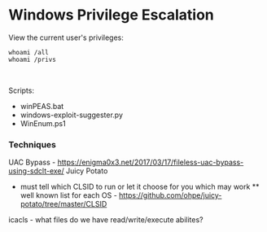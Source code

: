 # Windows Privilege Escalation

View the current user's privileges:
```
whoami /all
whoami /privs
```
<br /> 

Scripts: 
* winPEAS.bat
* windows-exploit-suggester.py
* WinEnum.ps1


### Techniques 

UAC Bypass - https://enigma0x3.net/2017/03/17/fileless-uac-bypass-using-sdclt-exe/
Juicy Potato 
* must tell which CLSID to run or let it choose for you which may work 
** well known list for each OS - https://github.com/ohpe/juicy-potato/tree/master/CLSID

icacls - what files do we have read/write/execute abilites?



